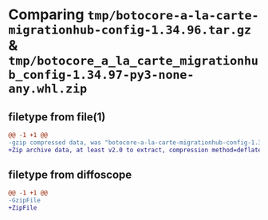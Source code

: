 # Comparing `tmp/botocore-a-la-carte-migrationhub-config-1.34.96.tar.gz` & `tmp/botocore_a_la_carte_migrationhub_config-1.34.97-py3-none-any.whl.zip`

## filetype from file(1)

```diff
@@ -1 +1 @@
-gzip compressed data, was "botocore-a-la-carte-migrationhub-config-1.34.96.tar", last modified: Thu May  2 01:01:28 2024, max compression
+Zip archive data, at least v2.0 to extract, compression method=deflate
```

## filetype from diffoscope

```diff
@@ -1 +1 @@
-GzipFile
+ZipFile
```

